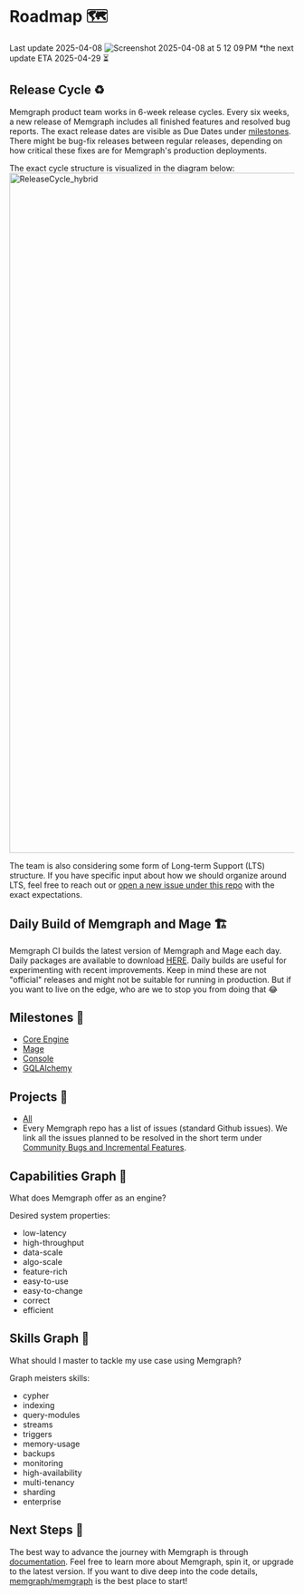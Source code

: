 # Roadmap 🗺️

Last update 2025-04-08
![Screenshot 2025-04-08 at 5 12 09 PM](https://github.com/user-attachments/assets/93ce24c1-9d59-4c45-88d2-e96cec111b60)
*the next update ETA 2025-04-29 ⏳

## Release Cycle ♻️

Memgraph product team works in 6-week release cycles. Every six weeks, a new release of Memgraph includes all finished features and resolved bug reports. The exact release dates are visible as Due Dates under [milestones](https://github.com/memgraph/memgraph/milestones). There might be bug-fix releases between regular releases, depending on how critical these fixes are for Memgraph's production deployments.

The exact cycle structure is visualized in the diagram below:
<img width="1200" alt="ReleaseCycle_hybrid" src="https://github.com/user-attachments/assets/300a83ed-b299-438d-bb4c-2928f7024064" />

The team is also considering some form of Long-term Support (LTS) structure. If you have specific input about how we should organize around LTS, feel free to reach out or [open a new issue under this repo](https://github.com/memgraph/roadmap/issues) with the exact expectations.

## Daily Build of Memgraph and Mage 🏗️

Memgraph CI builds the latest version of Memgraph and Mage each day. Daily packages are available to download [HERE](https://memgraph.github.io/daily-builds/). Daily builds are useful for experimenting with recent improvements. Keep in mind these are not "official" releases and might not be suitable for running in production. But if you want to live on the edge, who are we to stop you from doing that 😂

## Milestones 🥅

* [Core Engine](https://github.com/memgraph/memgraph/milestones)
* [Mage](https://github.com/memgraph/mage/milestones)
* [Console](https://github.com/memgraph/mgconsole/milestones)
* [GQLAlchemy](https://github.com/memgraph/gqlalchemy/milestones)

## Projects 🏹

* [All](https://github.com/orgs/memgraph/projects)
* Every Memgraph repo has a list of issues (standard Github issues). We link all the issues planned to be resolved in the short term under [Community Bugs and Incremental Features](https://github.com/orgs/memgraph/projects/12).

## Capabilities Graph 🤔

What does Memgraph offer as an engine?

Desired system properties:
  * low-latency
  * high-throughput
  * data-scale
  * algo-scale
  * feature-rich
  * easy-to-use
  * easy-to-change
  * correct
  * efficient

## Skills Graph 🧰

What should I master to tackle my use case using Memgraph?

Graph meisters skills:
  * cypher
  * indexing
  * query-modules
  * streams
  * triggers
  * memory-usage
  * backups
  * monitoring
  * high-availability
  * multi-tenancy
  * sharding
  * enterprise

## Next Steps 🚶

The best way to advance the journey with Memgraph is through [documentation](https://memgraph.com/docs). Feel free to learn more about Memgraph, spin it, or upgrade to the latest version. If you want to dive deep into the code details, [memgraph/memgraph](https://github.com/memgraph/memgraph) is the best place to start!
